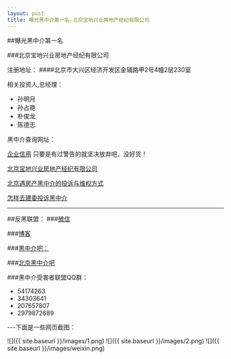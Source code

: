 ```yaml
---
layout: post
title: 曝光黑中介第一名-北京宝地兴业房地产经纪有限公司
---
```




##曝光黑中介第一名

###北京宝地兴业房地产经纪有限公司

注册地址：
####北京市大兴区经济开发区金辅路甲2号4幢2层230室

相关投资人,总经理：
- 孙明月
- 孙占艳
- 朴俊龙
- 陈德志


黑中介查询网址：

[企业信用](http://qyxy.baic.gov.cn/)
 只要是有过警告的就坚决放弃吧，没好货！

[北京宝地兴业房地产经纪有限公司](http://qyxy.baic.gov.cn/xycx/queryCreditAction!qyxq_view.dhtml?reg_bus_ent_id=20e38b8c3e7951a8013e7d7eedfd2aec&credit_ticket=288D2FE57D2A7DB4FC4B8DC94E05C6F9)
 
 [北京遇房产黑中介的投诉与维权方式](http://bbs.tianya.cn/post-5097-7106-1.shtml)

 [怎样去建委投诉黑中介](http://blog.sina.com.cn/s/blog_617c30300100edof.html)
 
----
##反黑联盟：
###[微信](http://www.douban.com/photos/album/119829946/)

###[博客](http://blog.sina.com.cn/s/blog_83251f760100u2m9.html)

###[黑中介吧：](http://tieba.baidu.com/f?kw=%BA%DA%D6%D0%BD%E9)

###[北京黑中介吧](http://tieba.baidu.com/f?kw=%E5%8C%97%E4%BA%AC%E9%BB%91%E4%B8%AD%E4%BB%8B&ie=utf-8)

###黑中介受害者联盟QQ群：

 * 54174263
 * 34303641
 * 207657807
 * 2979872689


 ---下面是一些网页截图：

 ![]({{ site.baseurl }}/images/1.png)
 ![]({{ site.baseurl }}/images/2.png)
 ![]({{ site.baseurl }}/images/weixin.png)
 

